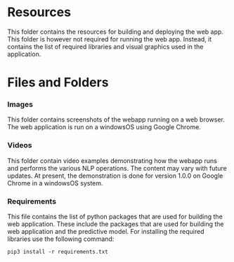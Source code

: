 # Resources
This folder contains the resources for building and deploying the web app. This folder is however not required for running the web app. Instead, it contains the list of required libraries and visual graphics used in the application.

# Files and Folders
### Images
This folder contains screenshots of the webapp running on a web browser. The web application is run on a windowsOS using Google Chrome.

### Videos
This folder contain video examples demonstrating how the webapp runs and performs the various NLP operations. The content may vary with future updates. At present, the demonstration is done for version 1.0.0 on Google Chrome in a windowsOS system.

### Requirements
This file contains the list of python packages that are used for building the web application. These include the packages that are used for building the web application and the predictive model. For installing the required libraries use the following command:
```
pip3 install -r requirements.txt
```
